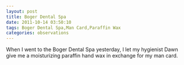 ```yaml
---
layout: post
title: Boger Dental Spa
date: 2011-10-14 03:50:10
tags: Boger Dental Spa,Man Card,Paraffin Wax
categories: observations
---
```


When I went to the Boger Dental Spa yesterday, I let my hygienist Dawn give me
a moisturizing paraffin hand wax in exchange for my man card.

